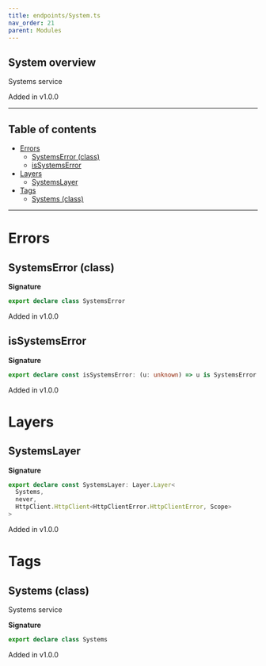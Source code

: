 ```yaml
---
title: endpoints/System.ts
nav_order: 21
parent: Modules
---
```


## System overview

Systems service

Added in v1.0.0

---

<h2 class="text-delta">Table of contents</h2>

- [Errors](#errors)
  - [SystemsError (class)](#systemserror-class)
  - [isSystemsError](#issystemserror)
- [Layers](#layers)
  - [SystemsLayer](#systemslayer)
- [Tags](#tags)
  - [Systems (class)](#systems-class)

---

# Errors

## SystemsError (class)

**Signature**

```ts
export declare class SystemsError
```

Added in v1.0.0

## isSystemsError

**Signature**

```ts
export declare const isSystemsError: (u: unknown) => u is SystemsError
```

Added in v1.0.0

# Layers

## SystemsLayer

**Signature**

```ts
export declare const SystemsLayer: Layer.Layer<
  Systems,
  never,
  HttpClient.HttpClient<HttpClientError.HttpClientError, Scope>
>
```

Added in v1.0.0

# Tags

## Systems (class)

Systems service

**Signature**

```ts
export declare class Systems
```

Added in v1.0.0
